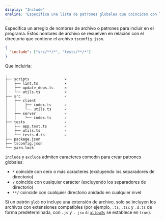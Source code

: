 ```yaml
---
display: "Include"
oneline: "Especifica una lista de patrones globales que coincidan con los archivos que se incluirán en la compilación."
---
```


Especifica un arreglo de nombres de archivo o patrones para incluir en el programa.
Estos nombres de archivo se resuelven en relación con el directorio que contiene el archivo `tsconfig.json`.

```json
{
  "include": ["src/**/*", "tests/**/*"]
}
```

Que incluiría:

<!-- TODO: #135
```diff
  .
- ├── scripts
- │   ├── lint.ts
- │   ├── update_deps.ts
- │   └── utils.ts
+ ├── src
+ │   ├── client
+ │   │    ├── index.ts
+ │   │    └── utils.ts
+ │   ├── server
+ │   │    └── index.ts
+ ├── tests
+ │   ├── app.test.ts
+ │   ├── utils.ts
+ │   └── tests.d.ts
- ├── package.json
- ├── tsconfig.json
- └── yarn.lock
``` -->

```
.
├── scripts                ⨯
│   ├── lint.ts            ⨯
│   ├── update_deps.ts     ⨯
│   └── utils.ts           ⨯
├── src                    ✓
│   ├── client
│   │    ├── index.ts      ✓
│   │    └── utils.ts      ✓
│   ├── server             ✓
│   │    └── index.ts      ✓
├── tests                  ✓
│   ├── app.test.ts        ✓
│   ├── utils.ts           ✓
│   └── tests.d.ts         ✓
├── package.json
├── tsconfig.json
└── yarn.lock
```

`include` y `exclude` admiten caracteres comodín para crear patrones globales:

- `*` coincide con cero o más caracteres (excluyendo los separadores de directorio)
- `?` coincide con cualquier carácter (excluyendo los separadores de directorio)
- `**/` coincide con cualquier directorio anidado en cualquier nivel

Si un patrón `glob` no incluye una extensión de archivo, solo se incluyen los archivos con extensiones compatibles (por ejemplo, `.ts`, `.tsx` y `.d.ts` de forma predeterminada, con `.js` y `. jsx` si [`allowJs`](#allowJs) se establece en `true`).
